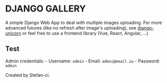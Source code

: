 # DJANGO GALLERY

A simple Django Web App to deal with multiple images uploading. For more advanced futures (like no refresh after image's uploading), see
[django-unicorn](https://www.django-unicorn.com/docs/) or feel free to use a frontend library (Vue, React, Angular, …)

## Test

Admin credentials:
    - Username: `admin`
    - Email: `admni@email.io`
    - Password: `admin`

Created by Stefan-ci.
